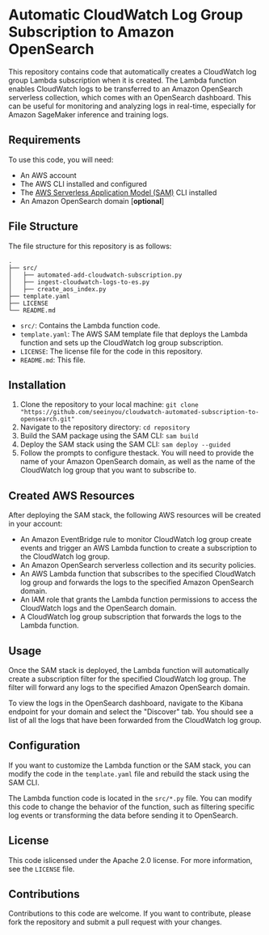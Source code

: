 # Automatic CloudWatch Log Group Subscription to Amazon OpenSearch

This repository contains code that automatically creates a CloudWatch log group Lambda subscription when it is created. The Lambda function enables CloudWatch logs to be transferred to an Amazon OpenSearch serverless collection, which comes with an OpenSearch dashboard. This can be useful for monitoring and analyzing logs in real-time, especially for Amazon SageMaker inference and training logs.

## Requirements

To use this code, you will need:

- An AWS account
- The AWS CLI installed and configured
- The [AWS Serverless Application Model (SAM)](https://docs.aws.amazon.com/serverless-application-model/latest/developerguide/serverless-getting-started.html) CLI installed
- An Amazon OpenSearch domain [**optional**]

## File Structure

The file structure for this repository is as follows:

```
.
├── src/
│   ├── automated-add-cloudwatch-subscription.py
│   ├── ingest-cloudwatch-logs-to-es.py
│   ├── create_aos_index.py
├── template.yaml
├── LICENSE
└── README.md
```

- `src/`: Contains the Lambda function code.
- `template.yaml`: The AWS SAM template file that deploys the Lambda function and sets up the CloudWatch log group subscription.
- `LICENSE`: The license file for the code in this repository.
- `README.md`: This file.

## Installation

1. Clone the repository to your local machine: `git clone "https://github.com/seeinyou/cloudwatch-automated-subscription-to-opensearch.git"`
2. Navigate to the repository directory: `cd repository`
3. Build the SAM package using the SAM CLI: `sam build`
4. Deploy the SAM stack using the SAM CLI: `sam deploy --guided`
5. Follow the prompts to configure thestack. You will need to provide the name of your Amazon OpenSearch domain, as well as the name of the CloudWatch log group that you want to subscribe to.

## Created AWS Resources

After deploying the SAM stack, the following AWS resources will be created in your account:

- An Amazon EventBridge rule to monitor CloudWatch log group create events and trigger an AWS Lambda function to create a subscription to the CloudWatch log group.
- An Amazon OpenSearch serverless collection and its security policies.
- An AWS Lambda function that subscribes to the specified CloudWatch log group and forwards the logs to the specified Amazon OpenSearch domain.
- An IAM role that grants the Lambda function permissions to access the CloudWatch logs and the OpenSearch domain.
- A CloudWatch log group subscription that forwards the logs to the Lambda function.

## Usage

Once the SAM stack is deployed, the Lambda function will automatically create a subscription filter for the specified CloudWatch log group. The filter will forward any logs to the specified Amazon OpenSearch domain.

To view the logs in the OpenSearch dashboard, navigate to the Kibana endpoint for your domain and select the "Discover" tab. You should see a list of all the logs that have been forwarded from the CloudWatch log group.

## Configuration

If you want to customize the Lambda function or the SAM stack, you can modify the code in the `template.yaml` file and rebuild the stack using the SAM CLI.

The Lambda function code is located in the `src/*.py` file. You can modify this code to change the behavior of the function, such as filtering specific log events or transforming the data before sending it to OpenSearch.

## License

This code islicensed under the Apache 2.0 license. For more information, see the `LICENSE` file.

## Contributions

Contributions to this code are welcome. If you want to contribute, please fork the repository and submit a pull request with your changes.